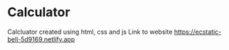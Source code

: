 # Calculator
Calcluator created using html, css and js
Link to website https://ecstatic-bell-5d9169.netlify.app
